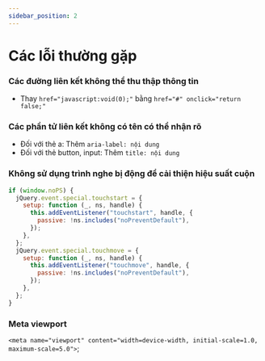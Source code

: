 ```yaml
---
sidebar_position: 2
---
```


# Các lỗi thường gặp

### Các đường liên kết không thể thu thập thông tin

- Thay `href="javascript:void(0);"` bằng `href="#" onclick="return false;"`

### Các phần tử liên kết không có tên có thể nhận rõ

- Đối với thẻ a: Thêm `aria-label: nội dung`
- Đối với thẻ button, input: Thêm `title: nội dung`

### Không sử dụng trình nghe bị động để cải thiện hiệu suất cuộn

```js
if (window.noPS) {
  jQuery.event.special.touchstart = {
    setup: function (_, ns, handle) {
      this.addEventListener("touchstart", handle, {
        passive: !ns.includes("noPreventDefault"),
      });
    },
  };
  jQuery.event.special.touchmove = {
    setup: function (_, ns, handle) {
      this.addEventListener("touchmove", handle, {
        passive: !ns.includes("noPreventDefault"),
      });
    },
  };
}
```

### Meta viewport

`<meta name="viewport" content="width=device-width, initial-scale=1.0, maximum-scale=5.0">`;

